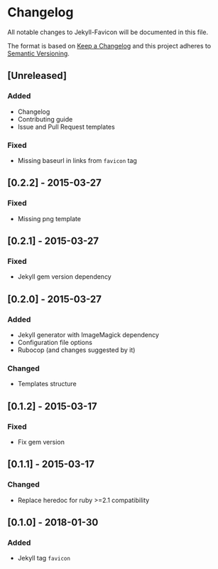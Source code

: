 # Changelog
All notable changes to Jekyll-Favicon will be documented in this file.

The format is based on [Keep a Changelog](http://keepachangelog.com/en/1.0.0/)
and this project adheres to [Semantic Versioning](http://semver.org/spec/v2.0.0.html).

## [Unreleased]
### Added
- Changelog
- Contributing guide
- Issue and Pull Request templates

### Fixed
- Missing baseurl in links from `favicon` tag

## [0.2.2] - 2015-03-27
### Fixed
- Missing png template

## [0.2.1] - 2015-03-27
### Fixed
- Jekyll gem version dependency

## [0.2.0] - 2015-03-27
### Added
- Jekyll generator with ImageMagick dependency
- Configuration file options
- Rubocop (and changes suggested by it)

### Changed
- Templates structure

## [0.1.2] - 2015-03-17
### Fixed
- Fix gem version

## [0.1.1] - 2015-03-17
### Changed
- Replace heredoc for ruby >=2.1 compatibility

## [0.1.0] - 2018-01-30
### Added
- Jekyll tag `favicon`
